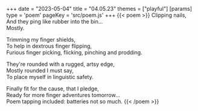 +++
date = "2023-05-04"
title = "04.05.23"
themes = ["playful"]
[params]
  type = 'poem'
  pageKey = 'src/poem.js'
+++
{{< poem >}}
Clipping nails,  
And they ping like rubber into the bin...  
Mostly.  
  
Trimming my finger shields,  
To help in dextrous finger flipping,  
Furious finger picking, flicking, pinching and prodding.  
  
They're rounded with a rugged, artsy edge,  
Mostly rounded I must say,  
To place myself in linguistic safety.  
  
Finally fit for the cause, that I pledge,  
Ready for more finger adventures tomorrow...  
Poem tapping included: batteries not so much.
{{< /poem >}}